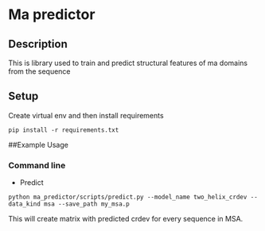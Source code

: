 # Ma predictor

## Description
This is library used to train and predict 
structural features of ma domains from the sequence

## Setup
Create virtual env and then install requirements
```
pip install -r requirements.txt
```
##Example Usage 

### Command line

- Predict
````
python ma_predictor/scripts/predict.py --model_name two_helix_crdev --data_kind msa --save_path my_msa.p
````
This will create matrix with predicted crdev for every sequence in MSA.